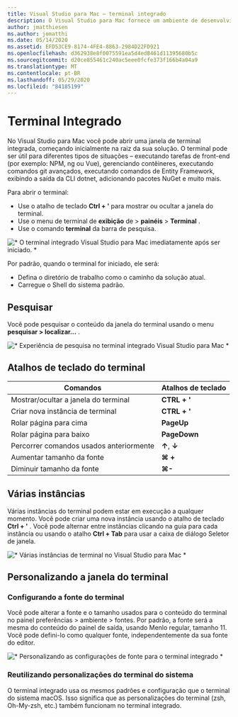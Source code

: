 ```yaml
---
title: Visual Studio para Mac – terminal integrado
description: O Visual Studio para Mac fornece um ambiente de desenvolvimento integrado para compilar aplicativos .NET no macOS, incluindo sites ASP.NET Core e projetos Xamarin para iOS, Android, Mac e Xamarin.Forms.
author: jmatthiesen
ms.author: jomatthi
ms.date: 05/14/2020
ms.assetid: EFD53CE9-8174-4FE4-8863-2984D22FD921
ms.openlocfilehash: d362938e8f0075591ea5d4ed8461d11395680b5c
ms.sourcegitcommit: d20ce855461c240ac5eee0fcfe373f166b4a04a9
ms.translationtype: MT
ms.contentlocale: pt-BR
ms.lasthandoff: 05/29/2020
ms.locfileid: "84185199"
---
```

# <a name="integrated-terminal"></a>Terminal Integrado
No Visual Studio para Mac você pode abrir uma janela de terminal integrada, começando inicialmente na raiz da sua solução. O terminal pode ser útil para diferentes tipos de situações – executando tarefas de front-end (por exemplo: NPM, ng ou Vue), gerenciando contêineres, executando comandos git avançados, executando comandos de Entity Framework, exibindo a saída da CLI dotnet, adicionando pacotes NuGet e muito mais. 

Para abrir o terminal:
- Use o atalho de teclado **Ctrl + '** para mostrar ou ocultar a janela do terminal.
- Use o menu de terminal de **exibição** de \> **painéis** \> **Terminal** .
- Use o comando **terminal** da barra de pesquisa.

![* O terminal integrado Visual Studio para Mac imediatamente após ser iniciado. *](media/integrated-terminal-intro.png)

Por padrão, quando o terminal for iniciado, ele será:
- Defina o diretório de trabalho como o caminho da solução atual.
- Carregue o Shell do sistema padrão.

## <a name="search"></a>Pesquisar
Você pode pesquisar o conteúdo da janela do terminal usando o menu **pesquisar > localizar...** .

![* Experiência de pesquisa no terminal integrado Visual Studio para Mac *](media/integrated-terminal-search.png)

## <a name="terminal-keyboard-shortcuts"></a>Atalhos de teclado do terminal
|Comandos|Atalhos de teclado|
|-|-|
|Mostrar/ocultar a janela do terminal|**CTRL + '**|
|Criar nova instância de terminal|**CTRL + '**|
|Rolar página para cima|**PageUp**|
|Rolar página para baixo|**PageDown**|
|Percorrer comandos usados anteriormente|**↑**, **↓**|
|Aumentar tamanho da fonte|**⌘ +**|
|Diminuir tamanho da fonte|**⌘-**|

## <a name="multiple-instances"></a>Várias instâncias
Várias instâncias do terminal podem estar em execução a qualquer momento. Você pode criar uma nova instância usando o atalho de teclado **Ctrl + '** . Você pode alternar entre instâncias clicando na guia para cada instância ou usando o atalho **Ctrl + Tab** para usar a caixa de diálogo Seletor de janela.

![* Várias instâncias de terminal no Visual Studio para Mac *](media/integrated-terminal-multiple-instances.png) 

## <a name="customizing-the-terminal-window"></a>Personalizando a janela do terminal
### <a name="configuring-the-terminal-font"></a>Configurando a fonte do terminal
Você pode alterar a fonte e o tamanho usados para o conteúdo do terminal no painel preferências > ambiente > fontes. Por padrão, a fonte será a mesma do conteúdo do painel de saída, usando Menlo regular, tamanho 11. Você pode defini-lo como qualquer fonte, independentemente da sua fonte do editor.

![* Personalizando as configurações de fonte para o terminal integrado *](media/integrated-terminal-change-font.png)

### <a name="reusing-system-terminal-customizations"></a>Reutilizando personalizações do terminal do sistema
O terminal integrado usa os mesmos padrões e configuração que o terminal do sistema macOS. Isso significa que as personalizações do terminal (zsh, Oh-My-zsh, etc.) também funcionam no terminal integrado.
